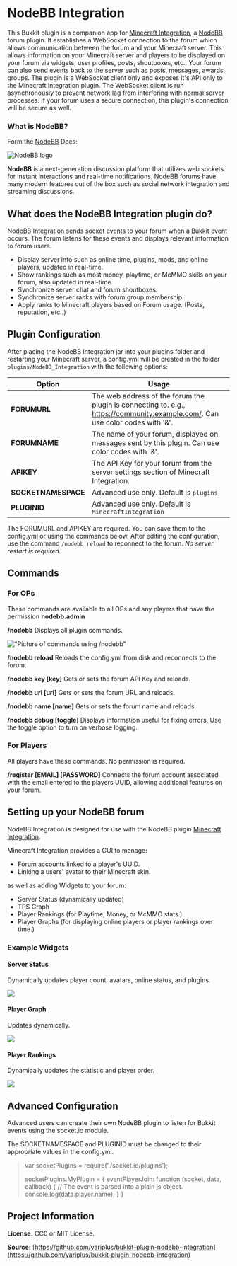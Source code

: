# NodeBB Integration
This Bukkit plugin is a companion app for [Minecraft Integration](https://community.nodebb.org/topic/3559/nodebb-plugin-minecraft-integration-minecraft-integration), a [NodeBB](https://nodebb.org/) forum plugin. It establishes a WebSocket connection to the forum which allows communication between the forum and your Minecraft server. This allows information on your Minecraft server and players to be displayed on your forum via widgets, user profiles, posts, shoutboxes, etc.. Your forum can also send events back to the server such as posts, messages, awards, groups. The plugin is a WebSocket client only and exposes it's API only to the Minecraft Integration plugin. The WebSocket client is run asynchronously to prevent network lag from interfering with normal server processes. If your forum uses a secure connection, this plugin's connection will be secure as well.

### What is NodeBB?

Form the [NodeBB](https://nodebb.org/) Docs:

![NodeBB logo](https://i.imgur.com/3yj1n6N.png)

**NodeBB** is a next-generation discussion platform that utilizes web sockets for instant interactions and real-time notifications. NodeBB forums have many modern features out of the box such as social network integration and streaming discussions.

## What does the NodeBB Integration plugin do?

NodeBB Integration sends socket events to your forum when a Bukkit event occurs. The forum listens for these events and displays relevant information to forum users.

- Display server info such as online time, plugins, mods, and online players, updated in real-time.
- Show rankings such as most money, playtime, or McMMO skills on your forum, also updated in real-time.
- Synchronize server chat and forum shoutboxes.
- Synchronize server ranks with forum group membership.
- Apply ranks to Minecraft players based on Forum usage. (Posts, reputation, etc..)

## Plugin Configuration

After placing the NodeBB Integration jar into your plugins folder and restarting your Minecraft server, a config.yml will be created in the folder `plugins/NodeBB_Integration` with the following options:

Option | Usage
---------------|-------------
**FORUMURL** | The web address of the forum the plugin is connecting to. e.g., https://community.example.com/. Can use color codes with '&'.
**FORUMNAME** | The name of your forum, displayed on messages sent by this plugin. Can use color codes with '&'.
**APIKEY** | The API Key for your forum from the server settings section of Minecraft Integration.
**SOCKETNAMESPACE** | Advanced use only. Default is `plugins`
**PLUGINID** | Advanced use only. Default is `MinecraftIntegration`

The FORUMURL and APIKEY are required. You can save them to the config.yml or using the commands below. After editing the configuration, use the command `/nodebb reload` to reconnect to the forum. *No server restart is required.*

## Commands

### For OPs

These commands are available to all OPs and any players that have the permission **nodebb.admin**

**/nodebb**
Displays all plugin commands.

!["Picture of commands using /nodebb"](http://puu.sh/lYDZZ/14c755d95a.png)

**/nodebb reload**
Reloads the config.yml from disk and reconnects to the forum.

**/nodebb key [key]**
Gets or sets the forum API Key and reloads.

**/nodebb url [url]**
Gets or sets the forum URL and reloads.

**/nodebb name [name]**
Gets or sets the forum name and reloads.

**/nodebb debug [toggle]**
Displays information useful for fixing errors. Use the toggle option to turn on verbose logging.

### For Players

All players have these commands. No permission is required.

**/register [EMAIL] [PASSWORD]**
Connects the forum account associated with the email entered to the players UUID, allowing additional features on your forum.

## Setting up your NodeBB forum

NodeBB Integration is designed for use with the NodeBB plugin [Minecraft Integration](https://community.nodebb.org/topic/3559/nodebb-plugin-minecraft-integration-minecraft-integration).

Minecraft Integration provides a GUI to manage:

- Forum accounts linked to a player's UUID.
- Linking a users' avatar to their Minecraft skin.

as well as adding Widgets to your forum:

- Server Status (dynamically updated)
- TPS Graph
- Player Rankings (for Playtime, Money, or McMMO stats.)
- Player Graphs (for displaying online players or player rankings over time.)

### Example Widgets

#### Server Status

Dynamically updates player count, avatars, online status, and plugins.

![](http://yariplus.x10.mx/images/widgetServerStatus.png)

#### Player Graph

Updates dynamically.

![](http://yariplus.x10.mx/images/widgetOnlinePlayersGraph.png)

#### Player Rankings

Dynamically updates the statistic and player order.

![](http://yariplus.x10.mx/images/widgetTopPlayersList.png)

## Advanced Configuration

Advanced users can create their own NodeBB plugin to listen for Bukkit events using the socket.io module.

The SOCKETNAMESPACE and PLUGINID must be changed to their appropriate values in the config.yml.

> var socketPlugins = require('./socket.io/plugins');
>
> socketPlugins.MyPlugin = {
>   eventPlayerJoin: function (socket, data, callback) {
>     // The event is parsed into a plain js object.
>     console.log(data.player.name);
>   }
> }

## Project Information

**License:**
CC0 or MIT License.

**Source:**
[https://github.com/yariplus/bukkit-plugin-nodebb-integration](https://github.com/yariplus/bukkit-plugin-nodebb-integration)
